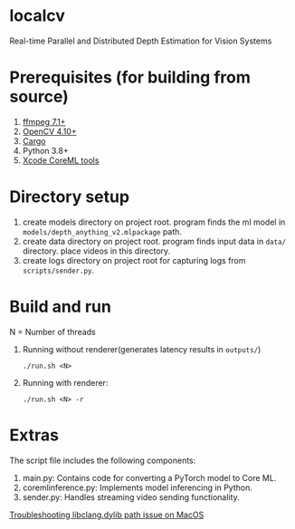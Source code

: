 # localcv 

Real-time Parallel and Distributed Depth Estimation for Vision Systems
# Prerequisites (for building from source)
1. [ffmpeg 7.1+](https://ffmpeg.org/)
2. [OpenCV 4.10+](https://opencv.org/)
3. [Cargo](https://doc.rust-lang.org/cargo/getting-started/installation.html)
4. Python 3.8+ 
5. [Xcode CoreML tools](https://apple.github.io/coremltools/docs-guides/)


# Directory setup
1. create models directory on project root. program finds the ml model in `models/depth_anything_v2.mlpackage` path.
2. create data directory on project root. program finds input data in `data/` directory. place videos in this directory.
3. create logs directory on project root for capturing logs from `scripts/sender.py`.

# Build and run
N = Number of threads
1. Running without renderer(generates latency results in `outputs/`)
    ```
    ./run.sh <N>
    ```
2. Running with renderer:
     ```
    ./run.sh <N> -r
    ```

# Extras
The script file includes the following components:
1. main.py: Contains code for converting a PyTorch model to Core ML.
2. coremlinference.py: Implements model inferencing in Python.
3. sender.py: Handles streaming video sending functionality.

[Troubleshooting libclang.dylib path issue on MacOS](https://github.com/twistedfall/opencv-rust/blob/master/TROUBLESHOOTING.md)
